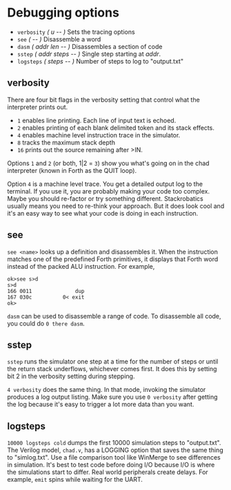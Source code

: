 # Debugging options

- `verbosity` *( u -- )* Sets the tracing options
- `see` *( <name> -- )* Disassemble a word
- `dasm` *( addr len -- )* Disassembles a section of code
- `sstep` *( addr steps -- )* Single step starting at *addr*.
- `logsteps` *( steps -- )* Number of steps to log to "output.txt"

## verbosity

There are four bit flags in the verbosity setting that control what the
interpreter prints out.

- `1` enables line printing. Each line of input text is echoed.
- `2` enables printing of each blank delimited token and its stack effects.
- `4` enables machine level instruction trace in the simulator.
- `8` tracks the maximum stack depth
- `16` prints out the source remaining after >IN.

Options `1` and `2` (or both, 1|2 = `3`) show you what's going on in the
chad interpreter (known in Forth as the QUIT loop).

Option `4` is a machine level trace.
You get a detailed output log to the terminal.
If you use it, you are probably making your code too complex.
Maybe you should re-factor or try something different.
Stackrobatics usually means you need to re-think your approach.
But it does look cool and it's an easy way to see what your code is doing
in each instruction.

## see

`see <name>` looks up a definition and disassembles it.
When the instruction matches one of the predefined Forth primitives,
it displays that Forth word instead of the packed ALU instruction.
For example,

```
ok>see s>d
s>d
166 0011              dup
167 030c          0< exit
ok>
```

`dasm` can be used to disassemble a range of code.
To disassemble all code, you could do `0 there dasm`.

## sstep

`sstep` runs the simulator one step at a time for the number of steps
or until the return stack underflows, whichever comes first.
It does this by setting bit 2 in the verbosity setting during stepping.

`4 verbosity` does the same thing.
In that mode, invoking the simulator produces a log output listing. 
Make sure you use `0 verbosity` after getting the log because it's easy
to trigger a lot more data than you want.

## logsteps

`10000 logsteps cold` dumps the first 10000 simulation steps to "output.txt".
The Verilog model, `chad.v`, has a LOGGING option that saves the same thing
to "simlog.txt". Use a file comparison tool like WinMerge to see
differences in simulation. It's best to test code before doing I/O because
I/O is where the simulations start to differ. Real world peripherals
create delays. For example, `emit` spins while waiting for the UART.
